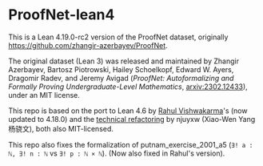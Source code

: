 # ProofNet-lean4
This is a Lean 4.19.0-rc2 version of the ProofNet dataset, originally https://github.com/zhangir-azerbayev/ProofNet.

The original dataset (Lean 3) was released and maintained by Zhangir Azerbayev, Bartosz Piotrowski,  Hailey Schoelkopf, Edward W. Ayers, Dragomir Radev, and Jeremy Avigad (*ProofNet: Autoformalizing and Formally Proving Undergraduate-Level Mathematics*, [arxiv:2302.12433](https://arxiv.org/abs/2302.12433)), under an MIT license.

This repo is based on the port to Lean 4.6 by [Rahul Vishwakarma](https://github.com/rahul3613/ProofNet-lean4)'s (now updated to 4.18.0) and the [technical refactoring](https://github.com/njuyxw/Proofnet-lean4/compare/60efffb605ee07bf723db4fb8058129a7c8a89bb...main) by njuyxw (Xiao-Wen Yang 杨骁文), both also MIT-licensed.

This repo also fixes the formalization of putnam_exercise_2001_a5 (`∃! a : ℕ, ∃! n : ℕ` vs `∃! p : ℕ × ℕ`).
(Now also fixed in Rahul's version).
